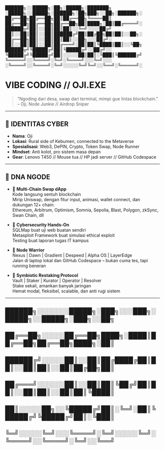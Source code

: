 
██████╗░░█████╗░██╗░█████╗░███████╗  ░█████╗░░█████╗░██████╗░██╗███╗░░██╗░██████╗░
██╔══██╗██╔══██╗██║██╔══██╗╚════██║  ██╔══██╗██╔══██╗██╔══██╗██║████╗░██║██╔════╝░
██████╦╝██║░░██║██║██║░░╚═╝░░░░██╔╝  ██║░░██║██║░░██║██████╔╝██║██╔██╗██║██║░░██╗░
██╔══██╗██║░░██║██║██║░░██╗░░░██╔╝░  ██║░░██║██║░░██║██╔═══╝░██║██║╚████║██║░░╚██╗
██████╦╝╚█████╔╝██║╚█████╔╝░░██╔╝░░  ╚█████╔╝╚█████╔╝██║░░░░░██║██║░╚███║╚██████╔╝
╚═════╝░░╚════╝░╚═╝░╚════╝░░░╚═╝░░░  ░╚════╝░░╚════╝░╚═╝░░░░░╚═╝╚═╝░░╚══╝░╚═════╝░

# VIBE CODING // OJI.EXE

> "Ngoding dari desa, swap dari terminal, mimpi gue lintas blockchain."
> – Oji, Node Junkie // Airdrop Sniper

---

## 🧠 IDENTITAS CYBER

- **Nama**: Oji
- **Lokasi**: Rural side of Kebumen, connected to the Metaverse
- **Spesialisasi**: Web3, DePIN, Crypto, Token Swap, Node Runner
- **Mindset**: Anti kolot, pro sistem masa depan
- **Gear**: Lenovo T450 // Mouse tua // HP jadi server // GitHub Codespace

---

## 🧬 DNA NGODE

- 🔄 **Multi-Chain Swap dApp**  
  Kode langsung sentuh blockchain  
  Mirip Uniswap, dengan fitur input, animasi, wallet connect, dan dukungan 12+ chain:  
  Ethereum, Arbitrum, Optimism, Somnia, Sepolia, Blast, Polygon, zkSync, Swan Chain, dll

- 🔐 **Cybersecurity Hands-On**  
  SQLMap buat uji web buatan sendiri  
  Metasploit Framework buat simulasi ethical exploit  
  Testing buat laporan tugas IT kampus

- 📡 **Node Warrior**  
  Nexus | Dawn | Gradient | Despeed | Alpha OS | LayerEdge  
  Jalan di laptop lokal dan GitHub Codespace – bukan cuma tes, tapi running beneran

- 🔁 **Symbiotic Restaking Protocol**  
  Vault | Staker | Kurator | Operator | Resolver  
  Stake sekali, amankan banyak jaringan  
  Hemat modal, fleksibel, scalable, dan anti rugi sistem

---

## ██████╗░░░░░░░█████╗░███╗░░░███╗░█████╗░░█████╗░███╗░░██╗
## ██╔══██╗░░░░░██╔══██╗████╗░████║██╔══██╗██╔══██╗████╗░██║
## ██████╔╝░░░░░██║░░██║██╔████╔██║██║░░██║██║░░██║██╔██╗██║
## ██╔═══╝░░░░░░██║░░██║██║╚██╔╝██║██║░░██║██║░░██║██║╚████║
## ██║░░░░░██╗░░╚█████╔╝██║░╚═╝░██║╚█████╔╝╚█████╔╝██║░╚███║
## ╚═╝░░░░░╚═╝░░░╚════╝░╚═╝░░░░░╚═╝░╚════╝░░╚════╝░╚═╝░░╚══╝


<!---
momys4/momys4 is a ✨ special ✨ repository because its `README.md` (this file) appears on your GitHub profile.
You can click the Preview link to take a look at your changes.
--->
